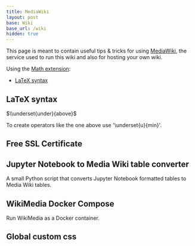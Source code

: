 ```yaml
---
title: MediaWiki
layout: post
base: Wiki
base_url: /wiki
hidden: true
---
```


This page is meant to contain useful tips & tricks for using [MediaWiki](https://www.mediawiki.org/wiki/MediaWiki), the service used to run this wiki and also for hosting your own wiki.

Using the [Math extension](https://www.mediawiki.org/wiki/Extension:Math):

-   [LaTeX syntax](https://en.wikibooks.org/wiki/LaTeX/Mathematics)

LaTeX syntax
------------

$\\underset{under}{above}$

To create operators like the one above use '\\underset{u}{min}'.


Free SSL Certificate
--------------------


Jupyter Notebook to Media Wiki table converter
----------------------------------------------

A small Python script that converts Jupyter Notebook formatted tables to Media Wiki tables.


WikiMedia Docker Compose
------------------------

Run WikiMedia as a Docker container.


Global custom css
-----------------

